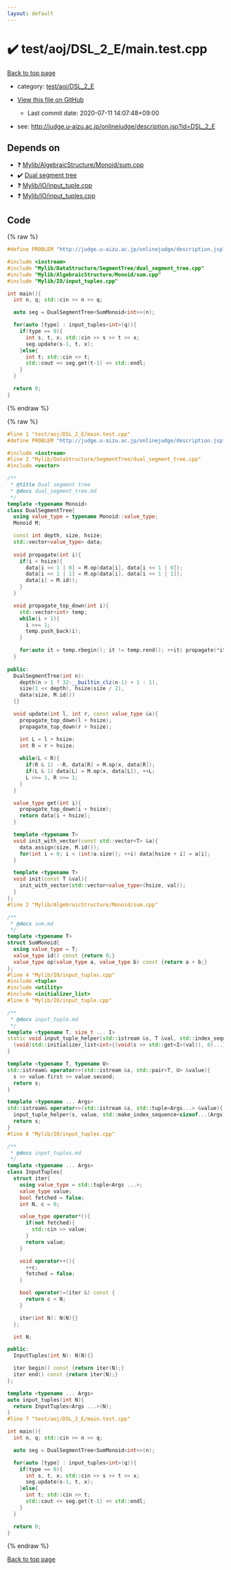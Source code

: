 ```yaml
---
layout: default
---
```


<!-- mathjax config similar to math.stackexchange -->
<script type="text/javascript" async
  src="https://cdnjs.cloudflare.com/ajax/libs/mathjax/2.7.5/MathJax.js?config=TeX-MML-AM_CHTML">
</script>
<script type="text/x-mathjax-config">
  MathJax.Hub.Config({
    TeX: { equationNumbers: { autoNumber: "AMS" }},
    tex2jax: {
      inlineMath: [ ['$','$'] ],
      processEscapes: true
    },
    "HTML-CSS": { matchFontHeight: false },
    displayAlign: "left",
    displayIndent: "2em"
  });
</script>

<script type="text/javascript" src="https://cdnjs.cloudflare.com/ajax/libs/jquery/3.4.1/jquery.min.js"></script>
<script src="https://cdn.jsdelivr.net/npm/jquery-balloon-js@1.1.2/jquery.balloon.min.js" integrity="sha256-ZEYs9VrgAeNuPvs15E39OsyOJaIkXEEt10fzxJ20+2I=" crossorigin="anonymous"></script>
<script type="text/javascript" src="../../../../assets/js/copy-button.js"></script>
<link rel="stylesheet" href="../../../../assets/css/copy-button.css" />


# :heavy_check_mark: test/aoj/DSL_2_E/main.test.cpp

<a href="../../../../index.html">Back to top page</a>

* category: <a href="../../../../index.html#5d35c06ff9ff8df734499811915aeac0">test/aoj/DSL_2_E</a>
* <a href="{{ site.github.repository_url }}/blob/master/test/aoj/DSL_2_E/main.test.cpp">View this file on GitHub</a>
    - Last commit date: 2020-07-11 14:07:48+09:00


* see: <a href="http://judge.u-aizu.ac.jp/onlinejudge/description.jsp?id=DSL_2_E">http://judge.u-aizu.ac.jp/onlinejudge/description.jsp?id=DSL_2_E</a>


## Depends on

* :question: <a href="../../../../library/Mylib/AlgebraicStructure/Monoid/sum.cpp.html">Mylib/AlgebraicStructure/Monoid/sum.cpp</a>
* :heavy_check_mark: <a href="../../../../library/Mylib/DataStructure/SegmentTree/dual_segment_tree.cpp.html">Dual segment tree</a>
* :question: <a href="../../../../library/Mylib/IO/input_tuple.cpp.html">Mylib/IO/input_tuple.cpp</a>
* :question: <a href="../../../../library/Mylib/IO/input_tuples.cpp.html">Mylib/IO/input_tuples.cpp</a>


## Code

<a id="unbundled"></a>
{% raw %}
```cpp
#define PROBLEM "http://judge.u-aizu.ac.jp/onlinejudge/description.jsp?id=DSL_2_E"

#include <iostream>
#include "Mylib/DataStructure/SegmentTree/dual_segment_tree.cpp"
#include "Mylib/AlgebraicStructure/Monoid/sum.cpp"
#include "Mylib/IO/input_tuples.cpp"

int main(){
  int n, q; std::cin >> n >> q;

  auto seg = DualSegmentTree<SumMonoid<int>>(n);

  for(auto [type] : input_tuples<int>(q)){
    if(type == 0){
      int s, t, x; std::cin >> s >> t >> x;
      seg.update(s-1, t, x);
    }else{
      int t; std::cin >> t;
      std::cout << seg.get(t-1) << std::endl;
    }
  }

  return 0;
}

```
{% endraw %}

<a id="bundled"></a>
{% raw %}
```cpp
#line 1 "test/aoj/DSL_2_E/main.test.cpp"
#define PROBLEM "http://judge.u-aizu.ac.jp/onlinejudge/description.jsp?id=DSL_2_E"

#include <iostream>
#line 2 "Mylib/DataStructure/SegmentTree/dual_segment_tree.cpp"
#include <vector>

/**
 * @title Dual segment tree
 * @docs dual_segment_tree.md
 */
template <typename Monoid>
class DualSegmentTree{
  using value_type = typename Monoid::value_type;
  Monoid M;

  const int depth, size, hsize;
  std::vector<value_type> data;
  
  void propagate(int i){
    if(i < hsize){
      data[i << 1 | 0] = M.op(data[i], data[i << 1 | 0]);
      data[i << 1 | 1] = M.op(data[i], data[i << 1 | 1]);
      data[i] = M.id();
    }
  }

  void propagate_top_down(int i){
    std::vector<int> temp;
    while(i > 1){
      i >>= 1;
      temp.push_back(i);
    }

    for(auto it = temp.rbegin(); it != temp.rend(); ++it) propagate(*it);
  }
  
public:
  DualSegmentTree(int n):
    depth(n > 1 ? 32-__builtin_clz(n-1) + 1 : 1),
    size(1 << depth), hsize(size / 2),
    data(size, M.id())
  {}

  void update(int l, int r, const value_type &x){
    propagate_top_down(l + hsize);
    propagate_top_down(r + hsize);

    int L = l + hsize;
    int R = r + hsize;
    
    while(L < R){
      if(R & 1) --R, data[R] = M.op(x, data[R]);
      if(L & 1) data[L] = M.op(x, data[L]), ++L;
      L >>= 1, R >>= 1;
    }
  }

  value_type get(int i){
    propagate_top_down(i + hsize);
    return data[i + hsize];
  }

  template <typename T>
  void init_with_vector(const std::vector<T> &a){
    data.assign(size, M.id());
    for(int i = 0; i < (int)a.size(); ++i) data[hsize + i] = a[i];
  }

  template <typename T>
  void init(const T &val){
    init_with_vector(std::vector<value_type>(hsize, val));
  }
};
#line 2 "Mylib/AlgebraicStructure/Monoid/sum.cpp"

/**
 * @docs sum.md
 */
template <typename T>
struct SumMonoid{
  using value_type = T;
  value_type id() const {return 0;}
  value_type op(value_type a, value_type b) const {return a + b;}
};
#line 4 "Mylib/IO/input_tuples.cpp"
#include <tuple>
#include <utility>
#include <initializer_list>
#line 6 "Mylib/IO/input_tuple.cpp"

/**
 * @docs input_tuple.md
 */
template <typename T, size_t ... I>
static void input_tuple_helper(std::istream &s, T &val, std::index_sequence<I...>){
  (void)std::initializer_list<int>{(void(s >> std::get<I>(val)), 0)...};
}

template <typename T, typename U>
std::istream& operator>>(std::istream &s, std::pair<T, U> &value){
  s >> value.first >> value.second;
  return s;
}

template <typename ... Args>
std::istream& operator>>(std::istream &s, std::tuple<Args...> &value){
  input_tuple_helper(s, value, std::make_index_sequence<sizeof...(Args)>());
  return s;
}
#line 8 "Mylib/IO/input_tuples.cpp"

/**
 * @docs input_tuples.md
 */
template <typename ... Args>
class InputTuples{
  struct iter{
    using value_type = std::tuple<Args ...>;
    value_type value;
    bool fetched = false;
    int N, c = 0;

    value_type operator*(){
      if(not fetched){
        std::cin >> value;
      }
      return value;
    }

    void operator++(){
      ++c;
      fetched = false;
    }

    bool operator!=(iter &) const {
      return c < N;
    }

    iter(int N): N(N){}
  };

  int N;

public:
  InputTuples(int N): N(N){}

  iter begin() const {return iter(N);}
  iter end() const {return iter(N);}
};

template <typename ... Args>
auto input_tuples(int N){
  return InputTuples<Args ...>(N);
}
#line 7 "test/aoj/DSL_2_E/main.test.cpp"

int main(){
  int n, q; std::cin >> n >> q;

  auto seg = DualSegmentTree<SumMonoid<int>>(n);

  for(auto [type] : input_tuples<int>(q)){
    if(type == 0){
      int s, t, x; std::cin >> s >> t >> x;
      seg.update(s-1, t, x);
    }else{
      int t; std::cin >> t;
      std::cout << seg.get(t-1) << std::endl;
    }
  }

  return 0;
}

```
{% endraw %}

<a href="../../../../index.html">Back to top page</a>

